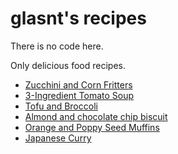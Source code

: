 # glasnt's recipes

There is no code here. 

Only delicious food recipes.

[//]: <> (generated)
 * [Zucchini and Corn Fritters](recipes/ZucchiniFritter.md)
 * [3-Ingredient Tomato Soup](recipes/TomatoSoup.md)
 * [Tofu and Broccoli](recipes/TofuBroccoli.md)
 * [Almond and chocolate chip biscuit](recipes/AlmondBiscuit.md)
 * [Orange and Poppy Seed Muffins](recipes/OrangeMuffins.md)
 * [Japanese Curry](recipes/JapaneseCurry.md)
